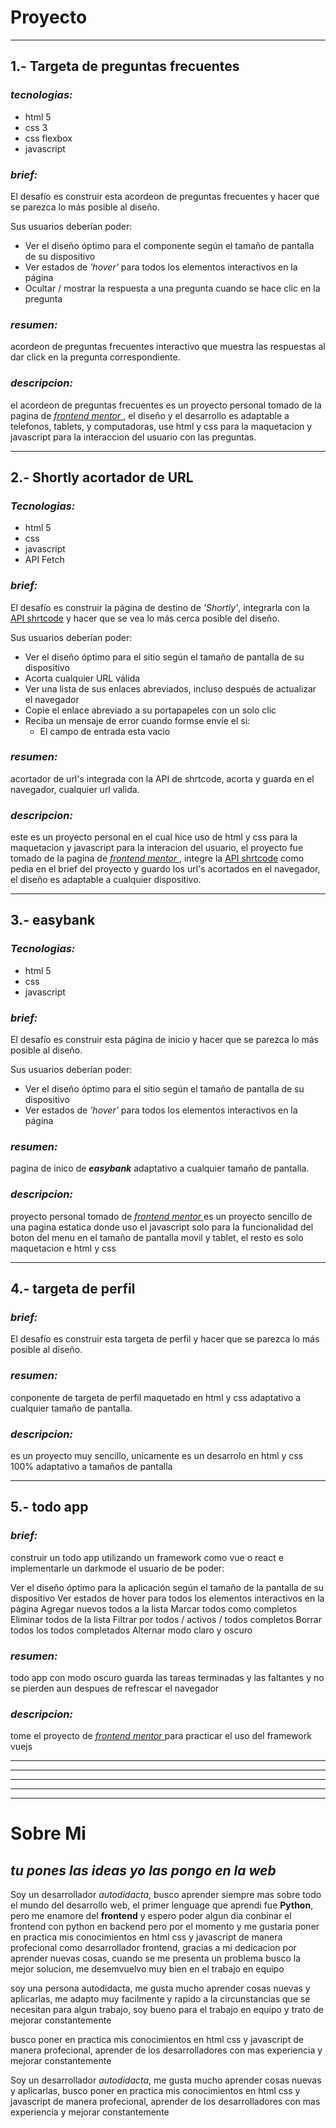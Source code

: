 **Proyecto**
=========
***
## **1.- Targeta de preguntas frecuentes**

### **_tecnologias:_**

* html 5
* css 3
* css flexbox
* javascript

### **_brief:_**

El desafío es construir esta acordeon de preguntas frecuentes y hacer que se parezca lo más posible al diseño.

Sus usuarios deberían poder:
* Ver el diseño óptimo para el componente según el tamaño de pantalla de su dispositivo
* Ver estados de _'hover'_ para todos los elementos interactivos en la página
* Ocultar / mostrar la respuesta a una pregunta cuando se hace clic en la pregunta

### **_resumen:_**

acordeon de preguntas frecuentes interactivo que muestra las respuestas al dar click en la pregunta correspondiente.

### **_descripcion:_**

el acordeon de preguntas frecuentes es un proyecto personal tomado de la pagina de [ _frontend mentor_ ](frontendmentor.io), el diseño y el desarrollo es adaptable a telefonos, tablets, y computadoras, use html y css para la maquetacion y javascript para la interaccion del usuario con las preguntas.

***

## **2.- Shortly acortador de URL**

### **_Tecnologias:_**

* html 5
* css
* javascript
* API Fetch

### **_brief:_**

El desafío es construir la página de destino de _'Shortly'_, integrarla con la [API shrtcode](app.shrtco.de) y hacer que se vea lo más cerca posible del diseño.

Sus usuarios deberían poder:

* Ver el diseño óptimo para el sitio según el tamaño de pantalla de su dispositivo
* Acorta cualquier URL válida
* Ver una lista de sus enlaces abreviados, incluso después de actualizar el navegador
* Copie el enlace abreviado a su portapapeles con un solo clic
* Reciba un mensaje de error cuando formse envíe el si:
  * El campo de entrada esta vacio

### **_resumen:_**

acortador de url's integrada con la API de shrtcode, acorta y guarda en el navegador, cualquier url valida.

### **_descripcion:_**

este es un proyecto personal en el cual hice uso de html y css para la maquetacion y javascript para la interacion del usuario, el proyecto fue tomado de la pagina de [ _frontend mentor_ ](frontendmentor.io), integre la [API shrtcode](app.shrtco.de) como pedia en el brief del proyecto y guardo los url's acortados en el navegador, el diseño es adaptable a cualquier dispositivo.

***

## **3.- easybank**

### **_Tecnologias:_**

* html 5
* css
* javascript

### **_brief:_**

El desafío es construir esta página de inicio y hacer que se parezca lo más posible al diseño.

Sus usuarios deberían poder:

* Ver el diseño óptimo para el sitio según el tamaño de pantalla de su dispositivo
* Ver estados de _'hover'_ para todos los elementos interactivos en la página

### **_resumen:_**

pagina de inico de **_easybank_** adaptativo a cualquier tamaño de pantalla.

### **_descripcion:_**

proyecto personal tomado de [ _frontend mentor_ ](frontendmentor.io) es un proyecto sencillo de una pagina estatica donde uso el javascript solo para la funcionalidad del boton del menu en el tamaño de pantalla movil y tablet, el resto es solo maquetacion e html y css

***

## **4.- targeta de perfil**

### **_brief:_**

El desafío es construir esta targeta de perfil y hacer que se parezca lo más posible al diseño.

### **_resumen:_**

conponente de targeta de perfil maquetado en html y css adaptativo a cualquier tamaño de pantalla.

### **_descripcion:_**

es un proyecto muy sencillo, unicamente es un desarrolo en html y css 100% adaptativo a tamaños de pantalla

***

## **5.- todo app**
### **_brief:_**

construir un todo app utilizando un framework como vue o react e implementarle un darkmode
el usuario de be poder:

Ver el diseño óptimo para la aplicación según el tamaño de la pantalla de su dispositivo
Ver estados de hover para todos los elementos interactivos en la página
Agregar nuevos todos a la lista
Marcar todos como completos
Eliminar todos de la lista
Filtrar por todos / activos / todos completos
Borrar todos los todos completados
Alternar modo claro y oscuro

### **_resumen:_**

todo app con modo oscuro guarda las tareas terminadas y las faltantes y no se pierden aun despues de refrescar el navegador

### **_descripcion:_**
tome el proyecto de [ _frontend mentor_ ](frontendmentor.io) para practicar el uso del framework vuejs

***
***
***
***
***

# **Sobre Mi**

## _tu pones las ideas yo las pongo en la web_  
Soy un desarrollador _autodidacta_, busco aprender siempre mas sobre todo el mundo del desarrollo web, el primer lenguage que aprendi fue **Python**, pero me enamore del **frontend** y espero poder algun dia conbinar el frontend con python en backend pero por el momento y me gustaria poner en practica mis conocimientos en html css y javascript de manera profecional como desarrollador frontend, gracias a mi dedicacion por aprender nuevas cosas, cuando se me presenta un problema busco la mejor solucion, me desemvuelvo muy bien en el trabajo en equipo  

soy una persona autodidacta, me gusta mucho aprender cosas nuevas y aplicarlas, me adapto muy facilmente y rapido a la circunstancias que se necesitan para algun trabajo, soy bueno para el trabajo en equipo y trato de mejorar constantemente  

busco poner en practica mis conocimientos en html css y javascript de manera profecional, aprender de los desarrolladores con mas experiencia y mejorar constantemente  

Soy un desarrollador _autodidacta_, me gusta mucho aprender cosas nuevas y aplicarlas, busco poner en practica mis conocimientos en html css y javascript de manera profecional, aprender de los desarrolladores con mas experiencia y mejorar constantemente